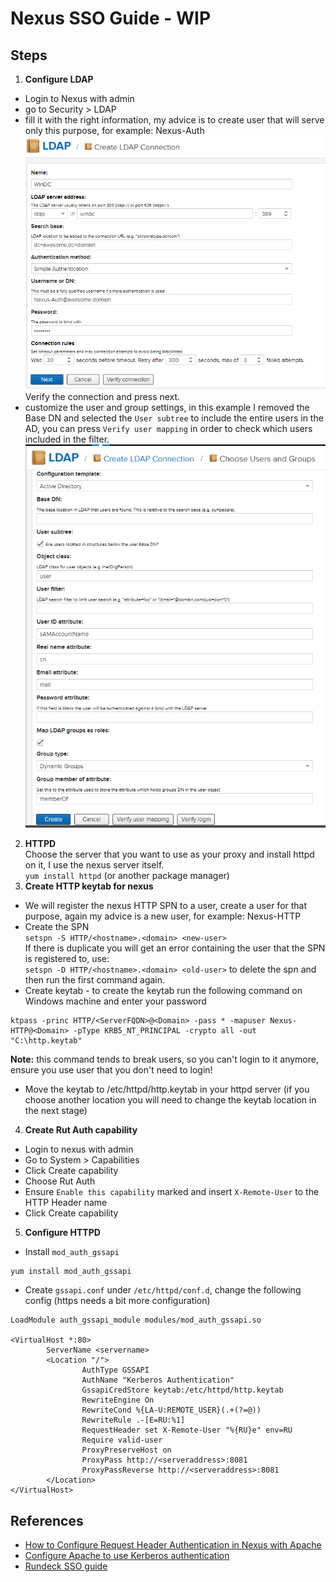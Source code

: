 # Nexus SSO Guide - WIP

## Steps
1. **Configure LDAP**  
- Login to Nexus with admin
- go to Security > LDAP
- fill it with the right information, my advice is to create user that will serve only this purpose, for example: Nexus-Auth  
![Creating LDAP connection](img/ldap.PNG?raw=true "Creating LDAP connection")  
Verify the connection and press next.  
- customize the user and group settings, in this example I removed the Base DN and selected the `User subtree` to include the entire users in the AD, you can press `Verify user mapping` in order to check which users included in the filter.  
![LDAP user and group settings](img/ldap2.png?raw=true "LDAP user and group settings")
2. **HTTPD**  
Choose the server that you want to use as your proxy and install httpd on it, I use the nexus server itself.  
`yum install httpd` (or another package manager)
3. **Create HTTP keytab for nexus**
- We will register the nexus HTTP SPN to a user, create a user for that purpose, again my advice is a new user, for example: Nexus-HTTP
- Create the SPN  
`setspn -S HTTP/<hostname>.<domain> <new-user>`  
If there is duplicate you will get an error containing the user that the SPN is registered to, use:  
`setspn -D HTTP/<hostname>.<domain> <old-user>` to delete the spn and then run the first command again.
- Create keytab - to create the keytab run the following command on Windows machine and enter your password
```
ktpass -princ HTTP/<ServerFQDN>@<Domain> -pass * -mapuser Nexus-HTTP@<Domain> -pType KRB5_NT_PRINCIPAL -crypto all -out "C:\http.keytab"
```
**Note:** this command tends to break users, so you can't login to it anymore, ensure you use user that you don't need to login!
- Move the keytab to /etc/httpd/http.keytab in your httpd server (if you choose another location you will need to change the keytab location in the next stage)
4. **Create Rut Auth capability**
- Login to nexus with admin
- Go to System > Capabilities
- Click Create capability
- Choose Rut Auth
- Ensure `Enable this capability` marked and insert `X-Remote-User` to the HTTP Header name
- Click Create capability
5. **Configure HTTPD**  
- Install `mod_auth_gssapi`  
```
yum install mod_auth_gssapi
```
- Create `gssapi.conf` under `/etc/httpd/conf.d`, change the following config (https needs a bit more configuration)
```
LoadModule auth_gssapi_module modules/mod_auth_gssapi.so

<VirtualHost *:80>
        ServerName <servername>
        <Location "/">
                AuthType GSSAPI
                AuthName "Kerberos Authentication"
                GssapiCredStore keytab:/etc/httpd/http.keytab
                RewriteEngine On
                RewriteCond %{LA-U:REMOTE_USER}(.+(?=@))
                RewriteRule .-[E=RU:%1]
                RequestHeader set X-Remote-User "%{RU}e" env=RU
                Require valid-user
                ProxyPreserveHost on
                ProxyPass http://<serveraddress>:8081
                ProxyPassReverse http://<serveraddress>:8081
        </Location>
</VirtualHost>

```

  
## References
- [How to Configure Request Header Authentication in Nexus with Apache](https://support.sonatype.com/hc/en-us/articles/214942368-How-to-Configure-Request-Header-Authentication-in-Nexus-with-Apache)
- [Configure Apache to use Kerberos authentication](http://www.microhowto.info/howto/configure_apache_to_use_kerberos_authentication.html)
- [Rundeck SSO guide](https://github.com/genadipost/rundeck-sso-guide)

